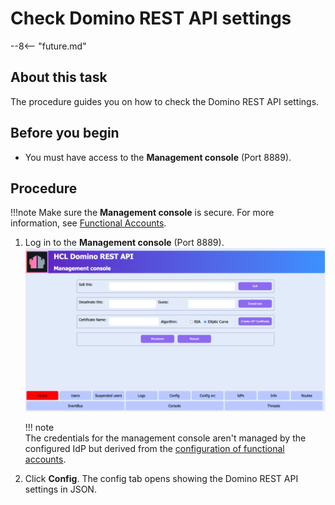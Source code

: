 # Check Domino REST API settings

--8<-- "future.md"

## About this task

The procedure guides you on how to check the Domino REST API settings.

## Before you begin

- You must have access to the **Management console** (Port 8889).

## Procedure

<!-- prettier-ignore -->
!!!note
    Make sure the **Management console** is secure. For more information, see [Functional Accounts](../../references/functionalUsers.md).

1. Log in to the **Management console** (Port 8889).
   ![Management console](../../assets/images/mngmntconsole.png)

    <!-- prettier-ignore -->
    !!! note  
         The credentials for the management console aren't managed by the configured IdP but derived from the [configuration of functional accounts](../../references/functionalUsers.md).

2. Click **Config**. The config tab opens showing the Domino REST API settings in JSON. 